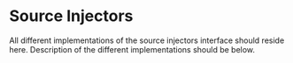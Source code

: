 # Source Injectors

All different implementations of the source injectors interface should reside here. Description of the different
implementations should be below.
